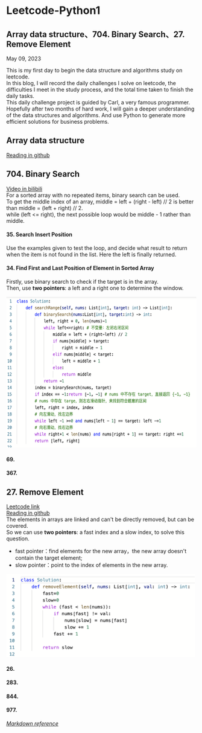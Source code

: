 # Leetcode-Python1
## Array data structure、704. Binary Search、27. Remove Element 
May 09, 2023 

This is my first day to begin the data structure and algorithms study on leetcode. \
In this blog, I will record the daily challenges I solve on leetcode, the difficulties I meet in the study process, and the total time taken to finish the daily tasks. \
This daily challenge project is guided by Carl, a very famous programmer. Hopefully after two months of hard work, I will gain a deeper understanding of the data structures and algorithms. And use Python to generate more efficient solutions for business problems. 

## Array data structure
[Reading in github](https://github.com/youngyangyang04/leetcode-master)

## 704. Binary Search
[Video in bilibili](https://www.bilibili.com/video/BV1fA4y1o715/?vd_source=63f26efad0d35bcbb0de794512ac21f3) \
For a sorted array with no repeated items, binary search can be used. \
To get the middle index of an array, middle = left + (right - left) // 2 is better than middle = (left + right) // 2. \
while (left <= right), the next possible loop would be middle - 1 rather than middle.

#### 35. Search Insert Position
Use the examples given to test the loop, and decide what result to return when the item is not found in the list. Here the left is finally returned.

#### 34. Find First and Last Position of Element in Sorted Array
Firstly, use binary search to check if the target is in the array.\
Then, use **two pointers**: a left and a right one to determine the window.

<img src="https://github.com/gyjbb/Leetcode-Python1/blob/main/Screen%20Shot%202023-05-11%20at%2012.29.36%20AM.png" width="600" height="400">


#### 69.
#### 367.


## 27. Remove Element
[Leetcode link](https://leetcode.com/problems/remove-element/) \
[Reading in github](https://github.com/youngyangyang04/leetcodemaster/blob/master/problems/0027.%E7%A7%BB%E9%99%A4%E5%85%83%E7%B4%A0.md) \
The elements in arrays are linked and can't be directly removed, but can be covered.\
So we can use **two pointers**: a fast index and a slow index, to solve this question.
- fast pointer：find elements for the new array，the new array doesn't contain the target element;
- slow pointer：point to the index of elements in the new array.

<img src="https://github.com/gyjbb/Leetcode-Python1/blob/main/Screen%20Shot%202023-05-10%20at%205.46.43%20PM.png" width="500" height="220">

#### 26.
#### 283.
#### 844.
#### 977.


[*Markdown reference*](https://leetcode.com/discuss/general-discussion/1560831/markdown-reference-for-leetcode-formatting-cheatsheet)
